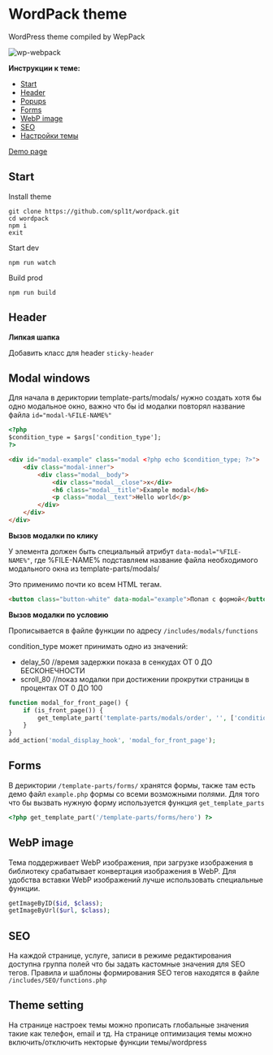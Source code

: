 #  WordPack theme
WordPress theme compiled by WepPack

![wp-webpack](https://github.com/spl1t/wp-webpack/blob/master/screenshot.png?raw=true)

**Инструкции к теме:**
* [Start](https://github.com/spl1t/wp-webpack#start)
* [Header](https://github.com/spl1t/wp-webpack#header)
* [Popups](https://github.com/spl1t/wp-webpack#modal-windows)
* [Forms](https://github.com/spl1t/wp-webpack#forms)
* [WebP image](https://github.com/spl1t/wp-webpack#webp-image)
* [SEO](https://github.com/spl1t/wp-webpack#seo)
* [Настройки темы](https://github.com/spl1t/wp-webpack#setting-theme)

[Demo page](https://github.com/spl1t/wp-webpack/blob/master/page-home.php)

## Start

Install theme
```text
git clone https://github.com/spl1t/wordpack.git
cd wordpack
npm i
exit
```

Start dev
```
npm run watch
```

Build prod
```
npm run build
```

##  Header
**Липкая шапка**

Добавить класс для header `sticky-header`

##  Modal windows
Для начала в дериктории template-parts/modals/ нужно создать хотя бы одно модальное окно, важно что бы id модалки повторял название файла `id="modal-%FILE-NAME%"`
```html
<?php
$condition_type = $args['condition_type'];
?>

<div id="modal-example" class="modal <?php echo $condition_type; ?>">
    <div class="modal-inner">
        <div class="modal__body">
            <div class="modal__close">x</div>
            <h6 class="modal__title">Example modal</h6>
            <p class="modal__text">Hello world</p>
        </div>
    </div>
</div>
```
**Вызов модалки по клику**

У элемента должен быть специальный атрибут `data-modal="%FILE-NAME%"`, где %FILE-NAME% подставляем название файла необходимого модального окна из template-parts/modals/

Это применимо почти ко всем HTML тегам.
```html
<button class="button-white" data-modal="example">Попап с формой</button>
```

**Вызов модалки по условию**

Прописывается в файле функции по адресу `/includes/modals/functions`

condition_type может принимать одно из значений:
* delay_50 //время задержки показа в сенкудах ОТ 0 ДО БЕСКОНЕЧНОСТИ
* scroll_80 //показ модалки при достижении прокрутки страницы в процентах ОТ 0 ДО 100

```php
function modal_for_front_page() {
    if (is_front_page()) {
        get_template_part('template-parts/modals/order', '', ['condition_type' => 'delay_ВРЕМЯ_ЗАДЕРЖКИ_В_СЕКУНДАХ']);
    }
}
add_action('modal_display_hook', 'modal_for_front_page');
```

##  Forms
В дериктории `/template-parts/forms/` хранятся формы, также там есть демо файл `example.php` формы со всеми возможными полями.
Для того что бы вызвать нужную форму используется функция `get_template_parts`
```php
<?php get_template_part('/template-parts/forms/hero') ?>
```

##  WebP image
Тема поддерживает WebP изображения, при загрузке изображения в библиотеку срабатывает конвертация изображения в WebP.
Для удобства вставки WebP изображений лучше использовать специальные функции.
```php
getImageByID($id, $class);
getImageByUrl($url, $class);
```

##  SEO
На каждой странице, услуге, записи в режиме редактирования доступна группа полей что бы задать кастомные значения для SEO тегов.
Правила и шаблоны формирования SEO тегов находятся в файле `/includes/SEO/functions.php`

##  Theme setting
На странице настроек темы можно прописать глобальные значения такие как телефон, email и тд.
На странице оптимизация темы можно включить/отключить некторые функции темы/wordpress






